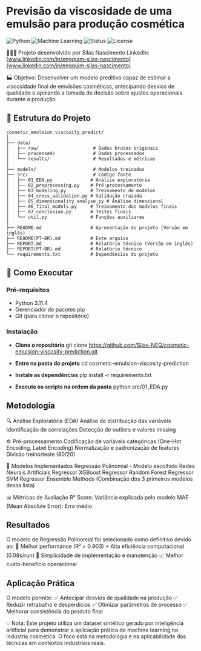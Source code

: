 # Previsão da viscosidade de uma emulsão para produção cosmética

![Python](https://img.shields.io/badge/Python-3.11.4-blue)
![Machine Learning](https://img.shields.io/badge/Machine%20Learning-Supervised-orange)
![Status](https://img.shields.io/badge/Status-Concluído-success)
![License](https://img.shields.io/badge/License-MIT-yellow)

🧑🏻‍🔬 Projeto desenvolvido por Silas Nascimento
LinkedIn: [www.linkedin.com/in/engquim-silas-nascimento](www.linkedin.com/in/engquim-silas-nascimento)

🏭 Objetivo: Desenvolver um modelo preditivo capaz de estimar a viscosidade final de
emulsões cosméticas, antecipando desvios de qualidade e apoiando a tomada de decisão
sobre ajustes operacionais durante a produção 

## 📁 Estrutura do Projeto

```
cosmetic_emulsion_viscosity_predict/
│
├── data/
│   ├── raw/                    # Dados brutos originais
│   ├── processed/              # Dados processados
│   └── results/                # Resultados e métricas
│
├── models/                     # Modelos treinados
├── src/                        # Código fonte
│   ├── 01_EDA.py              # Análise exploratória
│   ├── 02_preprocessing.py    # Pré-processamento
│   ├── 03_modeling.py         # Treinamento de modelos
│   ├── 04_cross_validation.py # Validação cruzada
│   ├── 05_dimensionality_analyse.py # Análise dimensional
│   ├── 06_final_models.py     # Treinamento dos modelos finais
│   ├── 07_conclusion.py       # Testes finais
│   └── util.py                # Funções auxiliares
│
├── README.md                  # Apresentação do projeto (Versão em inglês)
├── README(PT-BR).md           # Este arquivo
├── REPORT.md                  # Relatório técnico (Versão em inglês)
├── REPORT(PT-BR).md           # Relatório técnico
└── requirements.txt           # Dependências do projeto
```

## 🚀 Como Executar

### Pré-requisitos
- Python 3.11.4 
- Gerenciador de pacotes pip
- Git (para clonar o repositório)

### Instalação

- **Clone o repositório**
git clone https://github.com/Silas-NEQ/cosmetic-emulsion-viscosity-prediction.git

- **Entre na pasta do projeto**
cd cosmetic-emulsion-viscosity-prediction

- **Instale as dependências**
pip install -r requirements.txt

- **Execute os scripts na ordem da pasta**
python src/01_EDA.py

## Metodologia
🔍 Análise Exploratória (EDA)
Análise de distribuição das variáveis
Identificação de correlações
Detecção de outliers e valores missing

⚙️ Pré-processamento
Codificação de variáveis categóricas (One-Hot Encoding, Label Encoding)
Normalização e padronização de features
Divisão treino/teste (80/20)

🤖 Modelos Implementados
Regressão Polinomial - Modelo escolhido
Redes Neurais Artificiais Regressor
XGBoost Regressor
Random Forest Regressor
SVM Regressor
Ensemble Methods (Combinação dos 3 primeiros modelos dessa lista)

📊 Métricas de Avaliação
R² Score: Variância explicada pelo modelo
MAE (Mean Absolute Error): Erro médio


## Resultados
O modelo de Regressão Polinomial foi selecionado como definitivo devido ao:
🎯 Melhor performance (R² = 0.903)
⚡ Alta eficiência computacional (0.08s/run)
🔧 Simplicidade de implementação e manutenção
📈 Melhor custo-benefício operacional

## Aplicação Prática
O modelo permite:
✅ Antecipar desvios de qualidade na produção
✅ Reduzir retrabalho e desperdícios
✅ Otimizar parâmetros de processo
✅ Melhorar consistência do produto final


💡 Nota: Este projeto utiliza um dataset sintético gerado por inteligência artificial para demonstrar a aplicação prática de machine learning na indústria cosmética. O foco está na metodologia e na aplicabilidade das técnicas em contextos industriais reais.